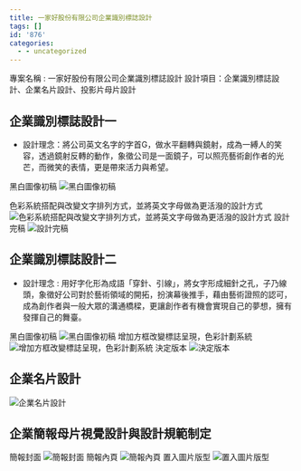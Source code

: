 ```yaml
---
title: 一家好股份有限公司企業識別標誌設計
tags: []
id: '876'
categories:
  - - uncategorized
---
```


專案名稱 : 一家好股份有限公司企業識別標誌設計 設計項目：企業識別標誌設計、企業名片設計、投影片母片設計  

## 企業識別標誌設計一

*   設計理念：將公司英文名字的字首G，做水平翻轉與鏡射，成為一縛人的笑容，透過鏡射反轉的動作，象徵公司是一面鏡子，可以照亮藝術創作者的光芒，而微笑的表情，更是帶來活力與希望。

黑白圖像初稿 ![](https://oberonlai.blog/wp-content/uploads/2011/10/good011.jpg "黑白圖像初稿")
<!-- more -->
色彩系統搭配與改變文字排列方式，並將英文字母做為更活潑的設計方式 ![](https://oberonlai.blog/wp-content/uploads/2011/10/good02.jpg "色彩系統搭配與改變文字排列方式，並將英文字母做為更活潑的設計方式") 設計完稿 ![](https://oberonlai.blog/wp-content/uploads/2011/10/good03.jpg "設計完稿")

## 企業識別標誌設計二

*   設計理念 : 用好字化形為成語「穿針、引線」，將女字形成細針之孔，子乃線頭，象徵好公司對於藝術領域的開拓，扮演幕後推手，藉由藝術證照的認可，成為創作者與一般大眾的溝通橋樑，更讓創作者有機會實現自己的夢想，擁有發揮自己的舞臺。

黑白圖像初稿 ![](https://oberonlai.blog/wp-content/uploads/2011/10/good04.jpg "黑白圖像初稿") 增加方框改變標誌呈現，色彩計劃系統 ![](https://oberonlai.blog/wp-content/uploads/2011/10/good05.jpg "增加方框改變標誌呈現，色彩計劃系統") 決定版本 ![](https://oberonlai.blog/wp-content/uploads/2011/10/good06.jpg "決定版本")

## 企業名片設計

![](https://oberonlai.blog/wp-content/uploads/2011/10/good-namecard.jpg "企業名片設計")

## 企業簡報母片視覺設計與設計規範制定

簡報封面 ![](https://oberonlai.blog/wp-content/uploads/2011/10/ppt01.jpg "簡報封面") 簡報內頁 ![](https://oberonlai.blog/wp-content/uploads/2011/10/ppt02.jpg "簡報內頁") 置入圖片版型 ![](https://oberonlai.blog/wp-content/uploads/2011/10/ppt03.jpg "置入圖片版型")